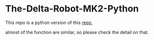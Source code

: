 # The-Delta-Robot-MK2-Python

This repo is a python version of this [repo](https://github.com/rasheeddo/The-Delta-Robot-MK2-Cpp),

almost of the function are similar, so please check the detail on that.
